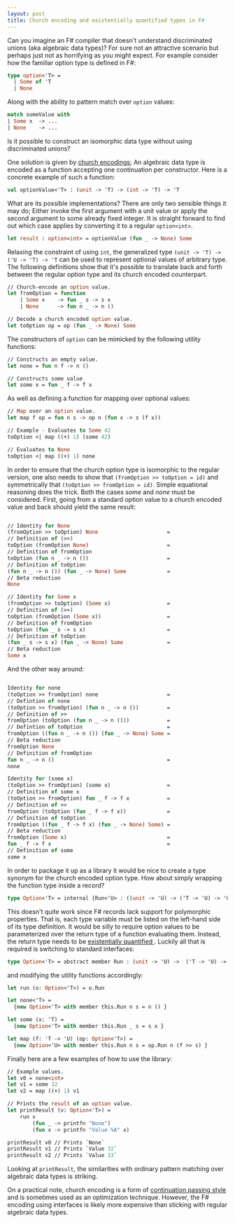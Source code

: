 ```yaml
---
layout: post
title: Church encoding and existentially quantified types in F#
---
```


Can you imagine an F# compiler that doesn't understand discriminated unions (aka algebraic data types)?
For sure not an attractive scenario but perhaps just not as horrifying as you might expect.
For example consider how the familiar option type is defined in F#:

```ocaml
type option<'T> =
  | Some of 'T
  | None
```

Along with the ability to pattern match over `option` values:

```ocaml
match someValue with
| Some x  -> ...
| None    -> ...
```

Is it possible to construct an isomorphic data type without using discriminated unions?

One solution is given by [church encodings](http://en.wikipedia.org/wiki/Church_encoding); An algebraic data type is encoded as a
function accepting one continuation per constructor. Here is a concrete example of such a function:

```ocaml
val optionValue<'T> : (unit -> 'T) -> (int -> 'T) -> 'T
```

What are its possible implementations? There are only two sensible things it may do; Either invoke the first argument
with a unit value or apply the second argument to some already fixed integer. It is straight forward to find out which case applies by converting it to a regular `option<int>`.

```ocaml
let result : option<int> = optionValue (fun _ -> None) Some
```

Relaxing the constraint of using `int`, the generalized type `(unit -> 'T) -> ('U -> 'T) -> 'T` can be used to represent
optional values of arbitrary type. The following definitions show that it's possible to translate back and forth between the regular option type and its church encoded counterpart.

```ocaml
// Church-encode an option value.
let fromOption = function
    | Some x    -> fun _ s -> s x
    | None      -> fun n _ -> n ()

// Decode a church encoded option value.
let toOption op = op (fun _ -> None) Some
```

The constructors of `option` can be mimicked by the following utility functions:

```ocaml
// Constructs an empty value.
let none = fun n f -> n ()

// Constructs some value
let some x = fun _ f -> f x
```

As well as defining a function for mapping over optional values:

```ocaml
// Map over an option value.
let map f op = fun n s -> op n (fun x -> s (f x))

// Example - Evaluates to Some 42
toOption <| map ((+) 1) (some 42)

// Evaluates to None
toOption <| map ((+) 1) none
```

In order to ensure that the church option type is isomorphic to the regular version,
one also needs to show that `(fromOption >> toOption = id)` and symmetrically that `(toOption >> fromOption = id)`.
Simple equational reasoning does the trick. Both the cases *some* and *none* must be considered.
First, going from a standard option value to a church encoded value and back should yield the same result:

```ocaml

// Identity for None
(fromOption >> toOption) None                      =
// Definition of (>>)
toOption (fromOption None)                         =
// Definition of fromOption
toOption (fun n _ -> n ())                         =
// Definition of toOption
(fun n _ -> n ()) (fun _ -> None) Some             =
// Beta reduction
None

// Identity for Some x
(fromOption >> toOption) (Some x)                  =
// Definition of (>>)
toOption (fromOption (Some x))                     =
// Definition of fromOption
toOption (fun _ s -> s x)                          =
// Definition of toOption
(fun _ s -> s x) (fun _ -> None) Some              =
// Beta reduction
Some x

```

And the other way around:

```ocaml

Identity for none
(toOption >> fromOption) none                      =
// Defintion of none
(toOption >> fromOption) (fun n _ -> n ())         =
// Definition of >>
fromOption (toOption (fun n _ -> n ()))            =
// Defintion of toOption                           =
fromOption ((fun n _ -> n ()) (fun _ -> None) Some =
// Beta reduction
fromOption None
// Definition of fromOption
fun n _ -> n ()                                    =
none

Identity for (some x)
(toOption >> fromOption) (some x)                  =
// Definition of some x
(toOption >> fromOption) fun _ f -> f x            =
// Definition of >>
fromOption (toOption (fun _ f -> f x))             =
// Definition of toOption
fromOption ((fun _ f -> f x) (fun _ -> None) Some) =
// Beta reduction
fromOption (Some x)                                =
fun _ f -> f x                                     =
// Definition of some
some x

```


In order to package it up as a library it would be nice to create a type synonym for the church encoded option type. How about simply wrapping the function type inside a record?

```ocaml
type Option<'T> = internal {Run<'U> : ((unit -> 'U) -> ('T -> 'U) -> 'U)}
```

This doesn't quite work since F# records lack support for polymorphic properties. That is, each type variable must be listed on the left-hand side of its type definition. It would be silly to require option values to be parameterized over the return type of a function evaluating them. Instead, the return type needs to be [existentially quantified ](https://downloads.haskell.org/~ghc/5.00/docs/set/existential-quantification.html). Luckily all that is required is switching to standard interfaces:

```ocaml
type Option<'T> = abstract member Run : (unit -> 'U) ->  ('T -> 'U) ->  'U
```

and modifying the utility functions accordingly:

```ocaml
let run (o: Option<'T>) = o.Run

let none<'T> =
  {new Option<'T> with member this.Run n s = n () }

let some (x: 'T) =
  {new Option<'T> with member this.Run _ s = s x }

let map (f: 'T -> 'U) (op: Option<'T>) =
  {new Option<'U> with member this.Run n s = op.Run n (f >> s) }
```

Finally here are a few examples of how to use the library:

```ocaml
// Example values.
let v0 = none<int>
let v1 = some 32
let v2 = map ((+) 1) v1

// Prints the result of an option value.
let printResult (v: Option<'T>) =
    run v
        (fun _ -> printfn "None")
        (fun x -> printfn "Value %A" x)

printResult v0 // Prints `None`
printResult v1 // Prints `Value 32`
printResult v2 // Prints `Value 33`
```

Looking at  `printResult`, the similarities with ordinary pattern matching over algebraic data types is striking.

On a practical note, church encoding is a form of [continuation passing style](http://en.wikipedia.org/wiki/Continuation-passing_style)
and is sometimes used as an optimization technique. However, the F# encoding using interfaces is likely more expensive than sticking with regular algebraic data types.
